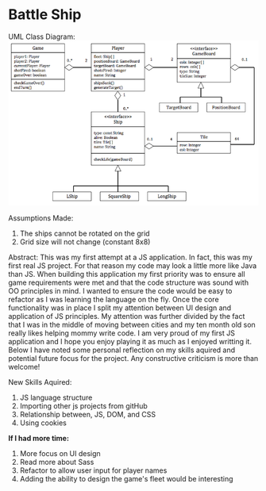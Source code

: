 # Battle Ship

UML Class Diagram:
![alt text](https://github.com/kgaboriau/BattleShip/blob/master/classUML.png)

Assumptions Made: 
1. The ships cannot be rotated on the grid
2. Grid size will not change (constant 8x8)

Abstract:
This was my first attempt at a JS application. In fact, this was my first real JS project. For that reason my code may look a little more like Java than JS. When building this application my first priority was to ensure all game requirements were met and that the code structure was sound with OO principles in mind. I wanted to ensure the code would be easy to refactor as I was learning the language on the fly. Once the core functionality was in place I split my attention between UI design and application of JS principles. My attention was further divided by the fact that I was in the middle of moving between cities and my ten month old son really likes helping mommy write code. I am very proud of my first JS application and I hope you enjoy playing it as much as I enjoyed writting it. Below I have noted some personal reflection on my skills aquired and potential future focus for the project. Any constructive criticism is more than welcome!

New Skills Aquired: 
1. JS language structure
2. Importing other js projects from gitHub
3. Relationship between, JS, DOM, and CSS
4. Using cookies

<b>If I had more time: </b>
1. More focus on UI design
2. Read more about Sass
3. Refactor to allow user input for player names
4. Adding the ability to design the game\'s fleet would be interesting
